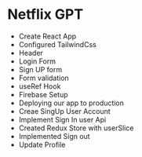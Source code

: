 # Netflix GPT

- Create React App
- Configured TailwindCss
- Header
- Login Form
- Sign UP form
- Form validation
- useRef Hook
- Firebase Setup
- Deploying our app to production
- Creae SingUp User Account
- Implement Sign In user Api
- Created Redux Store with userSlice
- Implemented Sign out
- Update Profile
